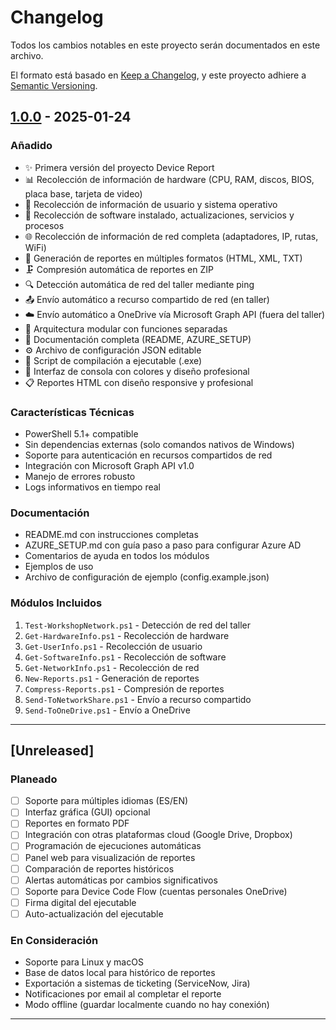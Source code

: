 # Changelog

Todos los cambios notables en este proyecto serán documentados en este archivo.

El formato está basado en [Keep a Changelog](https://keepachangelog.com/es-ES/1.0.0/),
y este proyecto adhiere a [Semantic Versioning](https://semver.org/lang/es/).

## [1.0.0] - 2025-01-24

### Añadido

- ✨ Primera versión del proyecto Device Report
- 📊 Recolección de información de hardware (CPU, RAM, discos, BIOS, placa base, tarjeta de video)
- 👤 Recolección de información de usuario y sistema operativo
- 💾 Recolección de software instalado, actualizaciones, servicios y procesos
- 🌐 Recolección de información de red completa (adaptadores, IP, rutas, WiFi)
- 📄 Generación de reportes en múltiples formatos (HTML, XML, TXT)
- 🗜️ Compresión automática de reportes en ZIP
- 🔍 Detección automática de red del taller mediante ping
- 📤 Envío automático a recurso compartido de red (en taller)
- ☁️ Envío automático a OneDrive vía Microsoft Graph API (fuera del taller)
- 🧩 Arquitectura modular con funciones separadas
- 📝 Documentación completa (README, AZURE_SETUP)
- ⚙️ Archivo de configuración JSON editable
- 🔨 Script de compilación a ejecutable (.exe)
- 🎨 Interfaz de consola con colores y diseño profesional
- 📋 Reportes HTML con diseño responsive y profesional

### Características Técnicas

- PowerShell 5.1+ compatible
- Sin dependencias externas (solo comandos nativos de Windows)
- Soporte para autenticación en recursos compartidos de red
- Integración con Microsoft Graph API v1.0
- Manejo de errores robusto
- Logs informativos en tiempo real

### Documentación

- README.md con instrucciones completas
- AZURE_SETUP.md con guía paso a paso para configurar Azure AD
- Comentarios de ayuda en todos los módulos
- Ejemplos de uso
- Archivo de configuración de ejemplo (config.example.json)

### Módulos Incluidos

1. `Test-WorkshopNetwork.ps1` - Detección de red del taller
2. `Get-HardwareInfo.ps1` - Recolección de hardware
3. `Get-UserInfo.ps1` - Recolección de usuario
4. `Get-SoftwareInfo.ps1` - Recolección de software
5. `Get-NetworkInfo.ps1` - Recolección de red
6. `New-Reports.ps1` - Generación de reportes
7. `Compress-Reports.ps1` - Compresión de reportes
8. `Send-ToNetworkShare.ps1` - Envío a recurso compartido
9. `Send-ToOneDrive.ps1` - Envío a OneDrive

---

## [Unreleased]

### Planeado

- [ ] Soporte para múltiples idiomas (ES/EN)
- [ ] Interfaz gráfica (GUI) opcional
- [ ] Reportes en formato PDF
- [ ] Integración con otras plataformas cloud (Google Drive, Dropbox)
- [ ] Programación de ejecuciones automáticas
- [ ] Panel web para visualización de reportes
- [ ] Comparación de reportes históricos
- [ ] Alertas automáticas por cambios significativos
- [ ] Soporte para Device Code Flow (cuentas personales OneDrive)
- [ ] Firma digital del ejecutable
- [ ] Auto-actualización del ejecutable

### En Consideración

- Soporte para Linux y macOS
- Base de datos local para histórico de reportes
- Exportación a sistemas de ticketing (ServiceNow, Jira)
- Notificaciones por email al completar el reporte
- Modo offline (guardar localmente cuando no hay conexión)

---

[1.0.0]: https://github.com/artmannmx/device-report/releases/tag/v1.0.0
